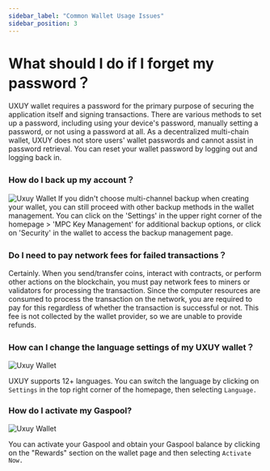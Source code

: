 ```yaml
---
sidebar_label: "Common Wallet Usage Issues"
sidebar_position: 3
---
```


# What should I do if I forget my password？

UXUY wallet requires a password for the primary purpose of securing the application itself and signing transactions. There are various methods to set up a password, including using your device's password, manually setting a password, or not using a password at all. As a decentralized multi-chain wallet, UXUY does not store users' wallet passwords and cannot assist in password retrieval. You can reset your wallet password by logging out and logging back in.

### How do I back up my account？

![Uxuy Wallet](/img/products-wallet-section/common-Issues/image.png)
If you didn't choose multi-channel backup when creating your wallet, you can still proceed with other backup methods in the wallet management. You can click on the 'Settings' in the upper right corner of the homepage > 'MPC Key Management' for additional backup options, or click on 'Security' in the wallet to access the backup management page.

### Do I need to pay network fees for failed transactions？

Certainly. When you send/transfer coins, interact with contracts, or perform other actions on the blockchain, you must pay network fees to miners or validators for processing the transaction. Since the computer resources are consumed to process the transaction on the network, you are required to pay for this regardless of whether the transaction is successful or not. This fee is not collected by the wallet provider, so we are unable to provide refunds.

### How can I change the language settings of my UXUY wallet？

![Uxuy Wallet](/img/products-wallet-section/common-Issues/image-1.png)

UXUY supports 12+ languages. You can switch the language by clicking on `Settings` in the top right corner of the homepage, then selecting `Language.`

### How do I activate my Gaspool?

![Uxuy Wallet](/img/products-wallet-section/common-Issues/image-2.png)

You can activate your Gaspool and obtain your Gaspool balance by clicking on the "Rewards" section on the wallet page and then selecting `Activate Now.`
